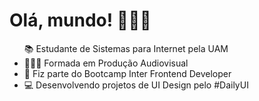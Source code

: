 <h1>Olá, mundo! 🙋🏾‍♀️</h1>
<ul
  <li> 📚 Estudante de Sistemas para Internet pela UAM </li>
  <li> 👩🏾‍🎓 Formada em Produção Audiovisual</li>
  <li> 📓 Fiz parte do Bootcamp Inter Frontend Developer</li>
  <li> 💻 Desenvolvendo projetos de UI Design pelo #DailyUI</li>
</ul>
